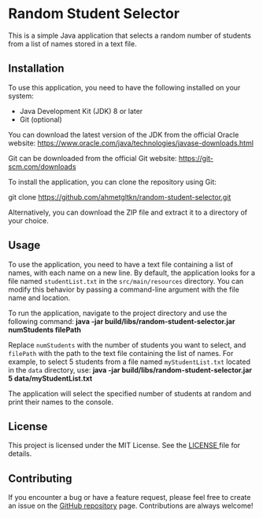 # Random Student Selector

This is a simple Java application that selects a random number of students from a list of names stored in a text file.

## Installation

To use this application, you need to have the following installed on your system:

- Java Development Kit (JDK) 8 or later
- Git (optional)

You can download the latest version of the JDK from the official Oracle website:
https://www.oracle.com/java/technologies/javase-downloads.html

Git can be downloaded from the official Git website:
https://git-scm.com/downloads


To install the application, you can clone the repository using Git:

git clone https://github.com/ahmetgltkn/random-student-selector.git


Alternatively, you can download the ZIP file and extract it to a directory of your choice.

## Usage

To use the application, you need to have a text file containing a list of names, with each name on a new line. By default, the application looks for a file named `studentList.txt` in the `src/main/resources` directory. You can modify this behavior by passing a command-line argument with the file name and location.

To run the application, navigate to the project directory and use the following command:
**java -jar build/libs/random-student-selector.jar numStudents filePath**

Replace `numStudents` with the number of students you want to select, and `filePath` with the path to the text file containing the list of names. For example, to select 5 students from a file named `myStudentList.txt` located in the `data` directory, use:
**java -jar build/libs/random-student-selector.jar 5 data/myStudentList.txt**




The application will select the specified number of students at random and print their names to the console.

## License

This project is licensed under the MIT License. See the <a href="https://github.com/ahmetgltkn/RandomStudentSelector/blob/main/LICENSE"> LICENSE </a> file for details.

## Contributing

If you encounter a bug or have a feature request, please feel free to create an issue on the <a href="https://github.com/ahmetgltkn/RandomStudentSelector">GitHub repository</a> page. Contributions are always welcome!